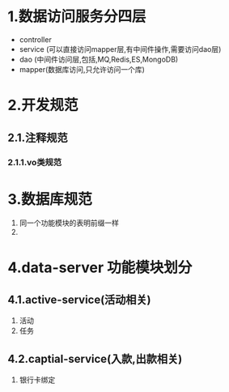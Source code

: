 # 1.数据访问服务分四层

* controller
* service (可以直接访问mapper层,有中间件操作,需要访问dao层)
* dao (中间件访问层,包括,MQ,Redis,ES,MongoDB)
* mapper(数据库访问,只允许访问一个库)



# 2.开发规范

## 2.1.注释规范

### 2.1.1.vo类规范



# 3.数据库规范

1. 同一个功能模块的表明前缀一样
2. 



# 4.data-server 功能模块划分

## 4.1.active-service(活动相关)

1. 活动
2. 任务

## 4.2.captial-service(入款,出款相关)

1. 银行卡绑定

